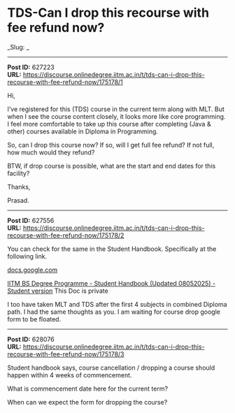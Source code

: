 # TDS-Can I drop this recourse with fee refund now?
_Slug: _

---
**Post ID:** 627223  
**URL:** https://discourse.onlinedegree.iitm.ac.in/t/tds-can-i-drop-this-recourse-with-fee-refund-now/175178/1  

Hi,


I’ve registered for this (TDS) course in the current term along with MLT. But when I see the course content closely, it looks more like core programming. I feel more comfortable to take up this course after completing (Java & other) courses available in Diploma in Programming.


So, can I drop this course now? If so, will I get full fee refund? If not full, how much would they refund?


BTW, if drop course is possible, what are the start and end dates for this facility?


Thanks,


Prasad.

---
**Post ID:** 627556  
**URL:** https://discourse.onlinedegree.iitm.ac.in/t/tds-can-i-drop-this-recourse-with-fee-refund-now/175178/2  

You can check for the same in the Student Handbook. Specifically at the following link.



[docs.google.com](https://docs.google.com/document/d/e/2PACX-1vRxGnnDCVAO3KX2CGtMIcJQuDrAasVk2JHbDxkjsGrTP5ShhZK8N6ZSPX89lexKx86QPAUswSzGLsOA/pub#h.8kzsxchc7fb3)


[](https://docs.google.com/document/d/e/2PACX-1vRxGnnDCVAO3KX2CGtMIcJQuDrAasVk2JHbDxkjsGrTP5ShhZK8N6ZSPX89lexKx86QPAUswSzGLsOA/pub#h.8kzsxchc7fb3)
[IITM BS Degree Programme - Student Handbook (Updated 08052025) - Student version](https://docs.google.com/document/d/e/2PACX-1vRxGnnDCVAO3KX2CGtMIcJQuDrAasVk2JHbDxkjsGrTP5ShhZK8N6ZSPX89lexKx86QPAUswSzGLsOA/pub#h.8kzsxchc7fb3)
This Doc is private







I too have taken MLT and TDS after the first 4 subjects in combined Diploma path. I had the same thoughts as you. I am waiting for course drop google form to be floated.

---
**Post ID:** 628076  
**URL:** https://discourse.onlinedegree.iitm.ac.in/t/tds-can-i-drop-this-recourse-with-fee-refund-now/175178/3  

Student handbook says, course cancellation / dropping a course should happen within 4 weeks of commencement.


What is commencement date here for the current term?


When can we expect the form for dropping the course?

